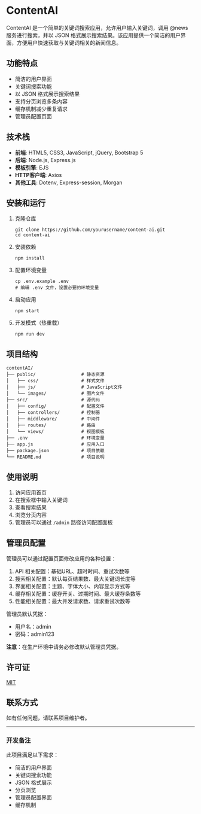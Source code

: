 # ContentAI

ContentAI 是一个简单的关键词搜索应用，允许用户输入关键词，调用 @news 服务进行搜索，并以 JSON 格式展示搜索结果。该应用提供一个简洁的用户界面，方便用户快速获取与关键词相关的新闻信息。

## 功能特点

- 简洁的用户界面
- 关键词搜索功能
- 以 JSON 格式展示搜索结果
- 支持分页浏览多条内容
- 缓存机制减少重复请求
- 管理员配置页面

## 技术栈

- **前端**: HTML5, CSS3, JavaScript, jQuery, Bootstrap 5
- **后端**: Node.js, Express.js
- **模板引擎**: EJS
- **HTTP客户端**: Axios
- **其他工具**: Dotenv, Express-session, Morgan

## 安装和运行

1. 克隆仓库
   ```
   git clone https://github.com/yourusername/content-ai.git
   cd content-ai
   ```

2. 安装依赖
   ```
   npm install
   ```

3. 配置环境变量
   ```
   cp .env.example .env
   # 编辑 .env 文件，设置必要的环境变量
   ```

4. 启动应用
   ```
   npm start
   ```

5. 开发模式（热重载）
   ```
   npm run dev
   ```

## 项目结构

```
contentAI/
├── public/                 # 静态资源
│   ├── css/                # 样式文件
│   ├── js/                 # JavaScript文件
│   └── images/             # 图片文件
├── src/                    # 源代码
│   ├── config/             # 配置文件
│   ├── controllers/        # 控制器
│   ├── middleware/         # 中间件
│   ├── routes/             # 路由
│   └── views/              # 视图模板
├── .env                    # 环境变量
├── app.js                  # 应用入口
├── package.json            # 项目依赖
└── README.md               # 项目说明
```

## 使用说明

1. 访问应用首页
2. 在搜索框中输入关键词
3. 查看搜索结果
4. 浏览分页内容
5. 管理员可以通过 `/admin` 路径访问配置面板

## 管理员配置

管理员可以通过配置页面修改应用的各种设置：

1. API 相关配置：基础URL、超时时间、重试次数等
2. 搜索相关配置：默认每页结果数、最大关键词长度等
3. 界面相关配置：主题、字体大小、内容显示方式等
4. 缓存相关配置：缓存开关、过期时间、最大缓存条数等
5. 性能相关配置：最大并发请求数、请求重试次数等

管理员默认凭据：
- 用户名：admin
- 密码：admin123

**注意**：在生产环境中请务必修改默认管理员凭据。

## 许可证

[MIT](LICENSE)

## 联系方式

如有任何问题，请联系项目维护者。

---

### 开发备注

此项目满足以下需求：
- 简洁的用户界面
- 关键词搜索功能
- JSON 格式展示
- 分页浏览
- 管理员配置界面
- 缓存机制 